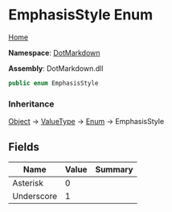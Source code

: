 # EmphasisStyle Enum

[Home](../../README.md)

**Namespace**: [DotMarkdown](../README.md)

**Assembly**: DotMarkdown\.dll

```csharp
public enum EmphasisStyle
```

### Inheritance

[Object](https://docs.microsoft.com/en-us/dotnet/api/system.object) &#x2192; [ValueType](https://docs.microsoft.com/en-us/dotnet/api/system.valuetype) &#x2192; [Enum](https://docs.microsoft.com/en-us/dotnet/api/system.enum) &#x2192; EmphasisStyle

## Fields

| Name | Value | Summary |
| ---- | ----- | ------- |
| Asterisk | 0 |
| Underscore | 1 |

